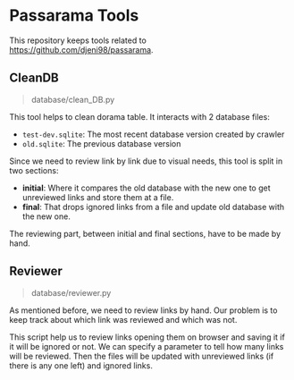 # Passarama Tools

This repository keeps tools related to https://github.com/djeni98/passarama.

## CleanDB
> database/clean_DB.py

This tool helps to clean dorama table. It interacts with 2 database files:

- `test-dev.sqlite`: The most recent database version created by crawler
- `old.sqlite`: The previous database version

Since we need to review link by link due to visual needs,
this tool is split in two sections:

- **initial**: Where it compares the old database with the new one to get
 unreviewed links and store them at a file.
- **final**: That drops ignored links from a file and update old
 database with the new one.

The reviewing part, between initial and final sections, have to be made by hand.

## Reviewer
> database/reviewer.py

As mentioned before, we need to review links by hand.
Our problem is to keep track about which link was reviewed and which was not.

This script help us to review links opening them on browser and saving it
if it will be ignored or not. We can specify a parameter to tell how many
links will be reviewed. Then the files will be updated with unreviewed links
(if there is any one left) and ignored links.
